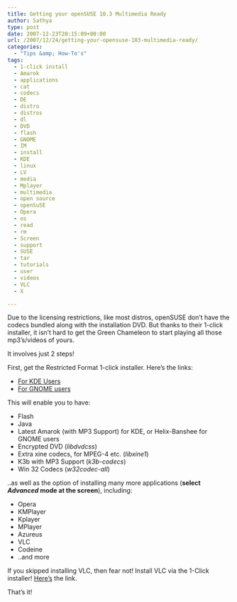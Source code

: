```yaml
---
title: Getting your openSUSE 10.3 Multimedia Ready
author: Sathya
type: post
date: 2007-12-23T20:15:09+00:00
url: /2007/12/24/getting-your-opensuse-103-multimedia-ready/
categories:
  - "Tips &amp; How-To's"
tags:
  - 1-click install
  - Amarok
  - applications
  - cat
  - codecs
  - DE
  - distro
  - distros
  - dl
  - DVD
  - flash
  - GNOME
  - IM
  - install
  - KDE
  - linux
  - LV
  - media
  - Mplayer
  - multimedia
  - open source
  - openSuSE
  - Opera
  - os
  - read
  - rm
  - Screen
  - support
  - SUSE
  - tar
  - tutorials
  - user
  - videos
  - VLC
  - X

---
```

Due to the licensing restrictions, like most distros, openSUSE don&#8217;t have the codecs bundled along with the installation DVD. But thanks to their 1-click installer, it isn&#8217;t hard to get the Green Chameleon to start playing all those mp3&#8217;s/videos of yours.

It involves just 2 steps!

First, get the Restricted Format 1-click installer. Here&#8217;s the links:

<!--more-->

  * [For KDE Users][1]
  * [For GNOME users][2]

This will enable you to have:

  * Flash
  * Java
  * Latest Amarok (with MP3 Support) for KDE, or Helix-Banshee for GNOME users
  * Encrypted DVD (_libdvdcss_)
  * Extra xine codecs, for MPEG-4 etc. (_libxine1_)
  * K3b with MP3 Support (_k3b-codecs_)
  * Win 32 Codecs (_w32codec-all_)

..as well as the option of installing many more applications (**select _Advanced_ mode at the screen**), including:

  * Opera
  * KMPlayer
  * Kplayer
  * MPlayer
  * Azureus
  * VLC
  * Codeine
  * ..and more

If you skipped installing VLC, then fear not! Install VLC via the 1-Click installer! [Here&#8217;s][3] the link.

That&#8217;s it!

 [1]: https://opensuse-community.org/codecs-kde.ymp
 [2]: https://opensuse-community.org/codecs-gnome.ymp
 [3]: https://download.videolan.org/pub/vlc/SuSE/10.3/vlc.ymp
